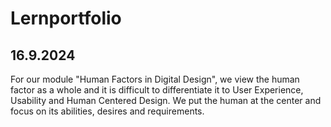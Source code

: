 # Lernportfolio

## 16.9.2024
For our module "Human Factors in Digital Design", we view the human factor as a whole and it is difficult to differentiate it to User Experience, Usability and Human Centered Design. We put the human at the center and focus on its abilities, desires and requirements.
